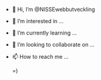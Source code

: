- 👋 Hi, I’m @NISSEwebbutveckling
- 👀 I’m interested in ...
- 🌱 I’m currently learning ...
- 💞️ I’m looking to collaborate on ...
- 📫 How to reach me ...
  
  =)
  
<!---
NISSEwebbutveckling/NISSEwebbutveckling is a ✨ special ✨ repository because its `README.md` (this file) appears on your GitHub profile.
You can click the Preview link to take a look at your changes.
--->
